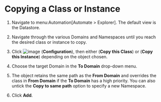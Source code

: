 # Copying a Class or Instance

1.  Navigate to menu:Automation\[Automate \> Explorer\]. The default
    view is the Datastore.

2.  Navigate through the various Domains and Namespaces until you reach
    the desired class or instance to copy.

3.  Click ![image](../images/1847.png) (**Configuration**), then either
    (**Copy this Class**) or (**Copy this Instance**) depending on the
    object chosen.

4.  Choose the target Domain in the **To Domain** drop-down menu.

5.  The object retains the same path as the **From Domain** and
    overrides the class in **From Domain** if the **To Domain** has a
    high priority. You can also untick the **Copy to same path** option
    to specify a new Namespace.

6.  Click **Add**.
